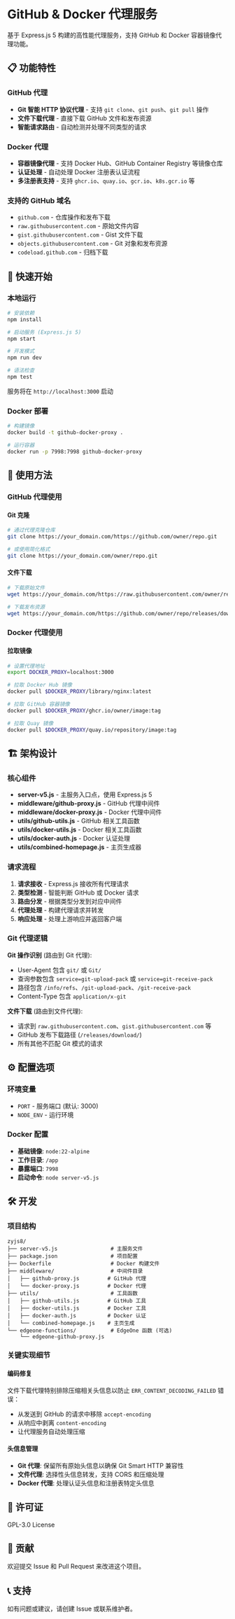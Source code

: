 # GitHub & Docker 代理服务

基于 Express.js 5 构建的高性能代理服务，支持 GitHub 和 Docker 容器镜像代理功能。

## 📋 功能特性

### GitHub 代理
- **Git 智能 HTTP 协议代理** - 支持 `git clone`、`git push`、`git pull` 操作
- **文件下载代理** - 直接下载 GitHub 文件和发布资源
- **智能请求路由** - 自动检测并处理不同类型的请求

### Docker 代理  
- **容器镜像代理** - 支持 Docker Hub、GitHub Container Registry 等镜像仓库
- **认证处理** - 自动处理 Docker 注册表认证流程
- **多注册表支持** - 支持 `ghcr.io`、`quay.io`、`gcr.io`、`k8s.gcr.io` 等

### 支持的 GitHub 域名
- `github.com` - 仓库操作和发布下载
- `raw.githubusercontent.com` - 原始文件内容
- `gist.githubusercontent.com` - Gist 文件下载
- `objects.githubusercontent.com` - Git 对象和发布资源
- `codeload.github.com` - 归档下载

## 🚀 快速开始

### 本地运行

```bash
# 安装依赖
npm install

# 启动服务 (Express.js 5)
npm start

# 开发模式
npm run dev

# 语法检查
npm test
```

服务将在 `http://localhost:3000` 启动

### Docker 部署

```bash
# 构建镜像
docker build -t github-docker-proxy .

# 运行容器
docker run -p 7998:7998 github-docker-proxy
```

## 📖 使用方法

### GitHub 代理使用

#### Git 克隆
```bash
# 通过代理克隆仓库
git clone https://your_domain.com/https://github.com/owner/repo.git

# 或使用简化格式
git clone https://your_domain.com/owner/repo.git
```

#### 文件下载
```bash
# 下载原始文件
wget https://your_domain.com/https://raw.githubusercontent.com/owner/repo/branch/file.txt

# 下载发布资源
wget https://your_domain.com/https://github.com/owner/repo/releases/download/v1.0.0/asset.zip
```

### Docker 代理使用

#### 拉取镜像
```bash
# 设置代理地址
export DOCKER_PROXY=localhost:3000

# 拉取 Docker Hub 镜像
docker pull $DOCKER_PROXY/library/nginx:latest

# 拉取 GitHub 容器镜像
docker pull $DOCKER_PROXY/ghcr.io/owner/image:tag

# 拉取 Quay 镜像
docker pull $DOCKER_PROXY/quay.io/repository/image:tag
```

## 🏗️ 架构设计

### 核心组件

- **server-v5.js** - 主服务入口点，使用 Express.js 5
- **middleware/github-proxy.js** - GitHub 代理中间件
- **middleware/docker-proxy.js** - Docker 代理中间件
- **utils/github-utils.js** - GitHub 相关工具函数
- **utils/docker-utils.js** - Docker 相关工具函数
- **utils/docker-auth.js** - Docker 认证处理
- **utils/combined-homepage.js** - 主页生成器

### 请求流程

1. **请求接收** - Express.js 接收所有代理请求
2. **类型检测** - 智能判断 GitHub 或 Docker 请求
3. **路由分发** - 根据类型分发到对应中间件
4. **代理处理** - 构建代理请求并转发
5. **响应处理** - 处理上游响应并返回客户端

### Git 代理逻辑

**Git 操作识别** (路由到 Git 代理):
- User-Agent 包含 `git/` 或 `Git/`
- 查询参数包含 `service=git-upload-pack` 或 `service=git-receive-pack`
- 路径包含 `/info/refs`、`/git-upload-pack`、`/git-receive-pack`
- Content-Type 包含 `application/x-git`

**文件下载** (路由到文件代理):
- 请求到 `raw.githubusercontent.com`、`gist.githubusercontent.com` 等
- GitHub 发布下载路径 (`/releases/download/`)
- 所有其他不匹配 Git 模式的请求

## ⚙️ 配置选项

### 环境变量

- `PORT` - 服务端口 (默认: 3000)
- `NODE_ENV` - 运行环境

### Docker 配置

- **基础镜像**: `node:22-alpine`
- **工作目录**: `/app`
- **暴露端口**: `7998`
- **启动命令**: `node server-v5.js`

## 🛠️ 开发

### 项目结构

```
zyjs8/
├── server-v5.js                 # 主服务文件
├── package.json                 # 项目配置
├── Dockerfile                   # Docker 构建文件
├── middleware/                  # 中间件目录
│   ├── github-proxy.js         # GitHub 代理
│   └── docker-proxy.js         # Docker 代理
├── utils/                       # 工具函数
│   ├── github-utils.js         # GitHub 工具
│   ├── docker-utils.js         # Docker 工具
│   ├── docker-auth.js          # Docker 认证
│   └── combined-homepage.js    # 主页生成
└── edgeone-functions/           # EdgeOne 函数 (可选)
    └── edgeone-github-proxy.js
```

### 关键实现细节

#### 编码修复
文件下载代理特别排除压缩相关头信息以防止 `ERR_CONTENT_DECODING_FAILED` 错误：
- 从发送到 GitHub 的请求中移除 `accept-encoding`
- 从响应中剥离 `content-encoding`  
- 让代理服务自动处理压缩

#### 头信息管理
- **Git 代理**: 保留所有原始头信息以确保 Git Smart HTTP 兼容性
- **文件代理**: 选择性头信息转发，支持 CORS 和压缩处理
- **Docker 代理**: 处理认证头信息和注册表特定头信息

## 📝 许可证

GPL-3.0 License

## 🤝 贡献

欢迎提交 Issue 和 Pull Request 来改进这个项目。

## 📞 支持

如有问题或建议，请创建 Issue 或联系维护者。